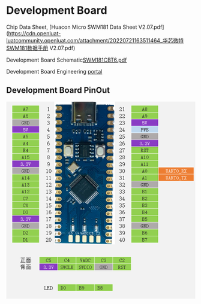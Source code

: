 # Development Board

Chip Data Sheet, [Huacon Micro SWM181 Data Sheet V2.07.pdf](https://cdn.openluat-luatcommunity.openluat.com/attachment/20220721163511464_华芯微特SWM181数据手册 V2.07.pdf)

Development Board Schematic[SWM181CBT6.pdf](https://cdn.openluat-luatcommunity.openluat.com/attachment/20220712142406097_SWM181CBT6-2.pdf)

Development Board Engineering [portal](https://gitee.com/openLuat/luatos-broads/tree/master/broads/SWM181-Board)

## Development Board PinOut

![image-20220806194647856](img/image-20220806194647856.png)
